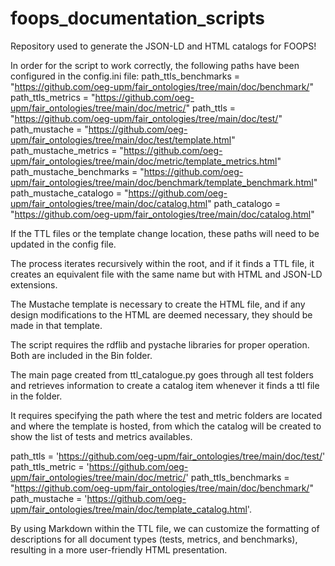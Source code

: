 # foops_documentation_scripts

Repository used to generate the JSON-LD and HTML catalogs for FOOPS!

In order for the script to work correctly, the following paths have been configured in the config.ini file:
path_ttls_benchmarks = "https://github.com/oeg-upm/fair_ontologies/tree/main/doc/benchmark/"
path_ttls_metrics = "https://github.com/oeg-upm/fair_ontologies/tree/main/doc/metric/"
path_ttls = "https://github.com/oeg-upm/fair_ontologies/tree/main/doc/test/"
path_mustache = "https://github.com/oeg-upm/fair_ontologies/tree/main/doc/test/template.html"
path_mustache_metrics = "https://github.com/oeg-upm/fair_ontologies/tree/main/doc/metric/template_metrics.html"
path_mustache_benchmarks = "https://github.com/oeg-upm/fair_ontologies/tree/main/doc/benchmark/template_benchmark.html"
path_mustache_catalogo = "https://github.com/oeg-upm/fair_ontologies/tree/main/doc/catalog.html"
path_catalogo = "https://github.com/oeg-upm/fair_ontologies/tree/main/doc/catalog.html"

If the TTL files or the template change location, these paths will need to be updated in the config file.

The process iterates recursively within the root, and if it finds a TTL file, it creates an equivalent file with the same name but with HTML and JSON-LD extensions.

The Mustache template is necessary to create the HTML file, and if any design modifications to the HTML are deemed necessary, they should be made in that template.

The script requires the rdflib and pystache libraries for proper operation. Both are included in the Bin folder.

The main page created from ttl_catalogue.py goes through all test folders and retrieves information to create a catalog item whenever it finds a ttl file in the folder.

It requires specifying the path where the test and metric folders are located and where the template is hosted, from which the catalog will be created to show the list of tests and metrics availables.

path_ttls = 'https://github.com/oeg-upm/fair_ontologies/tree/main/doc/test/'
path_ttls_metric = 'https://github.com/oeg-upm/fair_ontologies/tree/main/doc/metric/'
path_ttls_benchmarks = "https://github.com/oeg-upm/fair_ontologies/tree/main/doc/benchmark/"
path_mustache = 'https://github.com/oeg-upm/fair_ontologies/tree/main/doc/template_catalog.html'.

By using Markdown within the TTL file, we can customize the formatting of descriptions for all document types (tests, metrics, and benchmarks), resulting in a more user-friendly HTML presentation.
